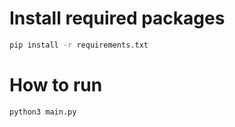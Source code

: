 # Install required packages

```bash
pip install -r requirements.txt
```

# How to run

```bash
python3 main.py
``` 